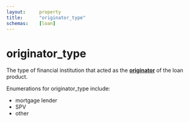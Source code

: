 ```yaml
---
layout:		property  
title:		"originator_type"  
schemas:	[loan]  
---
```


# originator_type

The type of financial institution that acted as the [**originator**][def] of the loan product.

Enumerations for originator_type include:

* mortgage lender
* SPV
* other

[def]: https://www.esma.europa.eu/press-news/esma-news/esma-publishes-opinion-eu-framework-loan-origination-investment-funds